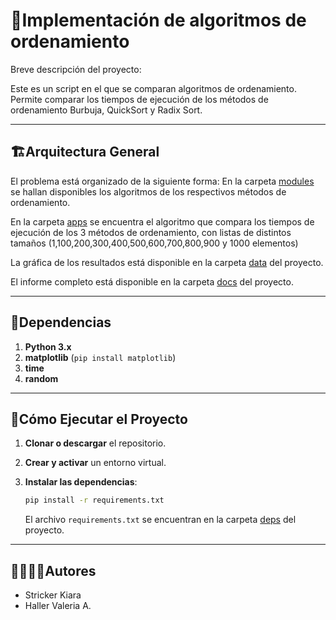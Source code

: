 # 🐍Implementación de algoritmos de ordenamiento

Breve descripción del proyecto:

Este es un script en el que se comparan algoritmos de ordenamiento. Permite comparar los tiempos de ejecución de los métodos de ordenamiento Burbuja, QuickSort y Radix Sort.

---
## 🏗Arquitectura General

El problema está organizado de la siguiente forma:
   En la carpeta [modules](./modules) se hallan disponibles los algoritmos de los respectivos métodos de ordenamiento.

   En la carpeta [apps](./apps) se encuentra el algoritmo que compara los tiempos de ejecución de los 3 métodos de ordenamiento, con listas de distintos tamaños (1,100,200,300,400,500,600,700,800,900 y 1000 elementos)

   La gráfica de los resultados está disponible en la carpeta [data](./data) del proyecto.

   El informe completo está disponible en la carpeta [docs](./docs) del proyecto.


---
## 📑Dependencias

1. **Python 3.x**
2. **matplotlib** (`pip install matplotlib`)
3. **time**
4. **random**


---
## 🚀Cómo Ejecutar el Proyecto
1. **Clonar o descargar** el repositorio.

2. **Crear y activar** un entorno virtual.

3. **Instalar las dependencias**:
   ```bash
   pip install -r requirements.txt
   ```
   El archivo `requirements.txt` se encuentran en la carpeta [deps](./deps) del proyecto.

---
## 🙎‍♀️🙎‍♂️Autores

- Stricker Kiara 
- Haller Valeria A.